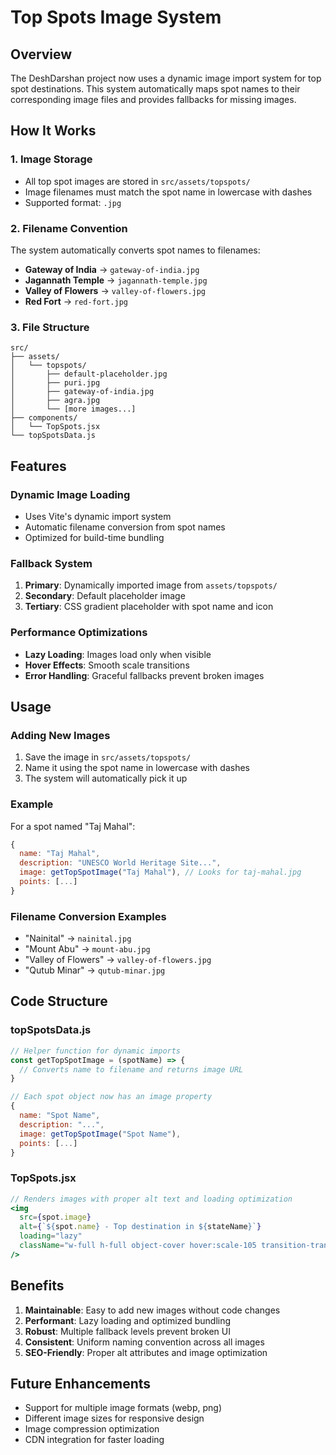 # Top Spots Image System

## Overview
The DeshDarshan project now uses a dynamic image import system for top spot destinations. This system automatically maps spot names to their corresponding image files and provides fallbacks for missing images.

## How It Works

### 1. Image Storage
- All top spot images are stored in `src/assets/topspots/`
- Image filenames must match the spot name in lowercase with dashes
- Supported format: `.jpg`

### 2. Filename Convention
The system automatically converts spot names to filenames:
- **Gateway of India** → `gateway-of-india.jpg`
- **Jagannath Temple** → `jagannath-temple.jpg` 
- **Valley of Flowers** → `valley-of-flowers.jpg`
- **Red Fort** → `red-fort.jpg`

### 3. File Structure
```
src/
├── assets/
│   └── topspots/
│       ├── default-placeholder.jpg
│       ├── puri.jpg
│       ├── gateway-of-india.jpg
│       ├── agra.jpg
│       └── [more images...]
├── components/
│   └── TopSpots.jsx
└── topSpotsData.js
```

## Features

### Dynamic Image Loading
- Uses Vite's dynamic import system
- Automatic filename conversion from spot names
- Optimized for build-time bundling

### Fallback System
1. **Primary**: Dynamically imported image from `assets/topspots/`
2. **Secondary**: Default placeholder image
3. **Tertiary**: CSS gradient placeholder with spot name and icon

### Performance Optimizations
- **Lazy Loading**: Images load only when visible
- **Hover Effects**: Smooth scale transitions
- **Error Handling**: Graceful fallbacks prevent broken images

## Usage

### Adding New Images
1. Save the image in `src/assets/topspots/`
2. Name it using the spot name in lowercase with dashes
3. The system will automatically pick it up

### Example
For a spot named "Taj Mahal":
```javascript
{
  name: "Taj Mahal",
  description: "UNESCO World Heritage Site...",
  image: getTopSpotImage("Taj Mahal"), // Looks for taj-mahal.jpg
  points: [...]
}
```

### Filename Conversion Examples
- "Nainital" → `nainital.jpg`
- "Mount Abu" → `mount-abu.jpg`  
- "Valley of Flowers" → `valley-of-flowers.jpg`
- "Qutub Minar" → `qutub-minar.jpg`

## Code Structure

### topSpotsData.js
```javascript
// Helper function for dynamic imports
const getTopSpotImage = (spotName) => {
  // Converts name to filename and returns image URL
}

// Each spot object now has an image property
{
  name: "Spot Name",
  description: "...",
  image: getTopSpotImage("Spot Name"),
  points: [...]
}
```

### TopSpots.jsx
```jsx
// Renders images with proper alt text and loading optimization
<img 
  src={spot.image}
  alt={`${spot.name} - Top destination in ${stateName}`}
  loading="lazy"
  className="w-full h-full object-cover hover:scale-105 transition-transform duration-300"
/>
```

## Benefits

1. **Maintainable**: Easy to add new images without code changes
2. **Performant**: Lazy loading and optimized bundling
3. **Robust**: Multiple fallback levels prevent broken UI
4. **Consistent**: Uniform naming convention across all images
5. **SEO-Friendly**: Proper alt attributes and image optimization

## Future Enhancements

- Support for multiple image formats (webp, png)
- Different image sizes for responsive design
- Image compression optimization
- CDN integration for faster loading
